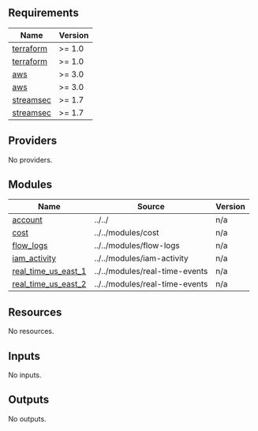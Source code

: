 <!-- BEGIN_TF_DOCS -->
## Requirements

| Name | Version |
|------|---------|
| <a name="requirement_terraform"></a> [terraform](#requirement\_terraform) | >= 1.0 |
| <a name="requirement_terraform"></a> [terraform](#requirement\_terraform) | >= 1.0 |
| <a name="requirement_aws"></a> [aws](#requirement\_aws) | >= 3.0 |
| <a name="requirement_aws"></a> [aws](#requirement\_aws) | >= 3.0 |
| <a name="requirement_streamsec"></a> [streamsec](#requirement\_streamsec) | >= 1.7 |
| <a name="requirement_streamsec"></a> [streamsec](#requirement\_streamsec) | >= 1.7 |

## Providers

No providers.

## Modules

| Name | Source | Version |
|------|--------|---------|
| <a name="module_account"></a> [account](#module\_account) | ../../ | n/a |
| <a name="module_cost"></a> [cost](#module\_cost) | ../../modules/cost | n/a |
| <a name="module_flow_logs"></a> [flow\_logs](#module\_flow\_logs) | ../../modules/flow-logs | n/a |
| <a name="module_iam_activity"></a> [iam\_activity](#module\_iam\_activity) | ../../modules/iam-activity | n/a |
| <a name="module_real_time_us_east_1"></a> [real\_time\_us\_east\_1](#module\_real\_time\_us\_east\_1) | ../../modules/real-time-events | n/a |
| <a name="module_real_time_us_east_2"></a> [real\_time\_us\_east\_2](#module\_real\_time\_us\_east\_2) | ../../modules/real-time-events | n/a |

## Resources

No resources.

## Inputs

No inputs.

## Outputs

No outputs.
<!-- END_TF_DOCS -->